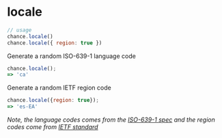 # locale

```js
// usage
chance.locale()
chance.locale({ region: true })
```

Generate a random ISO-639-1 language code

```js
chance.locale();
=> 'ca'
```

Generate a random IETF region code

```js
chance.locale({region: true});
=> 'es-EA'
```

_Note, the language codes comes from the [ISO-639-1 spec](http://www.loc.gov/standards/iso639-2/php/code_list.php)
and the region codes come from [IETF standard](http://data.okfn.org/data/core/language-codes#resource-language-codes-full)_
